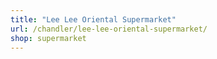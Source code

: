```yaml
---
title: "Lee Lee Oriental Supermarket"
url: /chandler/lee-lee-oriental-supermarket/
shop: supermarket
---
```


